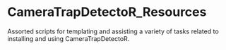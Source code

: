 # CameraTrapDetectoR_Resources

Assorted scripts for templating and assisting a variety of tasks related to installing and using CameraTrapDetectoR.
